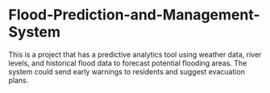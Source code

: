 # Flood-Prediction-and-Management-System
This is a project that has a predictive analytics tool using weather data, river levels, and historical flood data to forecast potential flooding areas. The system could send early warnings to residents and suggest evacuation plans.
